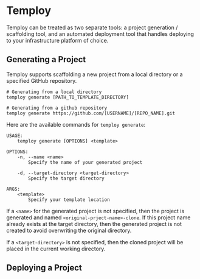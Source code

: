 # Temploy

Temploy can be treated as two separate tools: a project generation / scaffolding tool,
and an automated deployment tool that handles deploying to your infrastructure platform
of choice. 

## Generating a Project

Temploy supports scaffolding a new project from a local directory or a specified GitHub
repository.

```
# Generating from a local directory
temploy generate [PATH_TO_TEMPLATE_DIRECTORY]

# Generating from a github repository
temploy generate https://github.com/[USERNAME]/[REPO_NAME].git
```

Here are the available commands for `temploy generate`:
```
USAGE:
    temploy generate [OPTIONS] <template>

OPTIONS:
    -n, --name <name>
        Specify the name of your generated project

    -d, --target-directory <target-directory>    
        Specify the target directory

ARGS:
    <template>    
        Specify your template location
```

If a `<name>` for the generated project is not specified, then the project is generated
and named `<original-prject-name>-clone`. If this project name already exists at the 
target directory, then the generated project is not created to avoid overwriting the 
original directory.

If a `<target-directory>` is not specified, then the cloned project will be placed in the
current working directory.

## Deploying a Project

